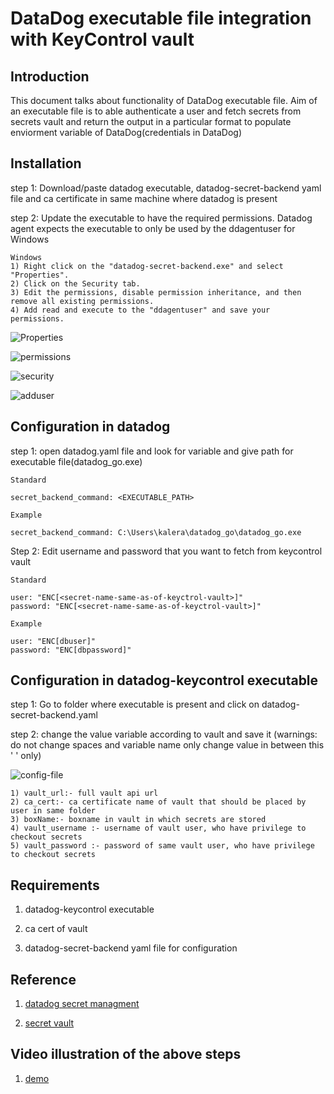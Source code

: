 # DataDog executable file integration with KeyControl vault
## Introduction
 This document talks about functionality of DataDog executable file.
 Aim of an executable file is to able authenticate a user and fetch secrets from secrets vault 
 and return the output in a particular format to populate enviorment variable of DataDog(credentials in DataDog)


## Installation

step 1:  Download/paste datadog executable, datadog-secret-backend yaml file and ca certificate in same machine where datadog is present 

step 2: Update the executable to have the required permissions. Datadog agent expects the executable to only be used by the  ddagentuser for Windows


    Windows
    1) Right click on the "datadog-secret-backend.exe" and select "Properties".
    2) Click on the Security tab.
    3) Edit the permissions, disable permission inheritance, and then remove all existing permissions.
    4) Add read and execute to the "ddagentuser" and save your permissions.

![Properties](./img/properties.png)

![permissions](./img/permissions.png)

![security](./img/security.png)

![adduser](./img/adduser.png)

## Configuration in datadog

step 1: open datadog.yaml file and look for variable and give path for executable file(datadog_go.exe)

    Standard

    secret_backend_command: <EXECUTABLE_PATH> 

    Example

    secret_backend_command: C:\Users\kalera\datadog_go\datadog_go.exe 

Step 2: Edit username and password that you want to fetch from keycontrol vault

    Standard

    user: "ENC[<secret-name-same-as-of-keyctrol-vault>]"
    password: "ENC[<secret-name-same-as-of-keyctrol-vault>]"
    
    Example

    user: "ENC[dbuser]"
    password: "ENC[dbpassword]"

## Configuration in datadog-keycontrol executable

step 1: Go to folder where executable is present and click on datadog-secret-backend.yaml

step 2: change the value variable according to vault and save it (warnings: do not change spaces and variable name only change value in between this ' ' only) 


![config-file](./img/configfile.png)

    1) vault_url:- full vault api url
    2) ca_cert:- ca certificate name of vault that should be placed by user in same folder
    3) boxName:- boxname in vault in which secrets are stored 
    4) vault_username :- username of vault user, who have privilege to checkout secrets
    5) vault_password :- password of same vault user, who have privilege to checkout secrets

## Requirements

1) datadog-keycontrol executable 

2) ca cert of vault

3) datadog-secret-backend yaml file for configuration 

## Reference

1) [datadog secret managment](https://docs.datadoghq.com/agent/guide/secrets-management/?tab=linux)

2) [secret vault](https://entrustdatacardcorp.sharepoint.com/sites/HyTrust-Engineering/_layouts/15/stream.aspx?id=%2Fsites%2FHyTrust%2DEngineering%2FShared%20Documents%2FEngineering%2FHTDC%2FQA%2F10%2E0%20HTDC%2FSV%5FVersion10%5FDemo%2Emp4&referrer=Teams%2ETEAMS%2DELECTRON&referrerScenario=p2p%5Fns%2Dbim&ga=1)

## Video illustration of the above steps

1) [demo](https://entrustdatacardcorp-my.sharepoint.com/personal/aakash_kaler_entrust_com/_layouts/15/stream.aspx?id=%2Fpersonal%2Faakash%5Fkaler%5Fentrust%5Fcom%2FDocuments%2FScreen%20Recording%201%2Ewebm&ga=1)
